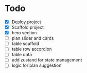 # Todo

- [x] Deploy project
- [x] Scaffold project
- [x] hero section
- [ ] plan slider and cards
- [ ] table scaffold
- [ ] table row accordion
- [ ] table data
- [ ] add zustand for state management
- [ ] logic for plan suggestion
